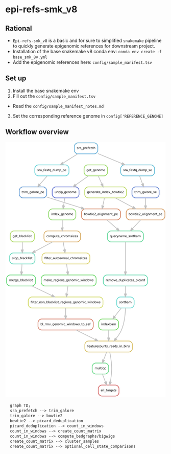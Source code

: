 # epi-refs-smk_v8

## Rational

- `Epi-refs-smk_v8` is a basic and for sure to simplified `snakemake` pipeline to quickly generate epigenomic references
for downstream project.
- Installation of the base snakemake v8 conda env: `conda env create -f base_smk_8v.yml`
- Add the epigenomic references here: `config/sample_manifest.tsv`

## Set up

1. Install the base snakemake env
2. Fill out the `config/sample_manifest.tsv`
  - Read the `config/sample_manifest_notes.md`
3. Set the corresponding reference genome in `config['REFERENCE_GENOME]`

## Workflow overview

![snakeflow](snakeflow.jpg)
```mermaid
  graph TD;
  sra_prefetch --> trim_galore
  trim_galore --> bowtie2
  bowtie2 --> picard_deduplication
  picard_deduplication --> count_in_windows
  count_in_windows --> create_count_matrix
  count_in_windows --> compute_bedgraphs/bigwigs
  create_count_matrix --> cluster_samples
  create_count_matrix --> optional_cell_state_comparisons
```